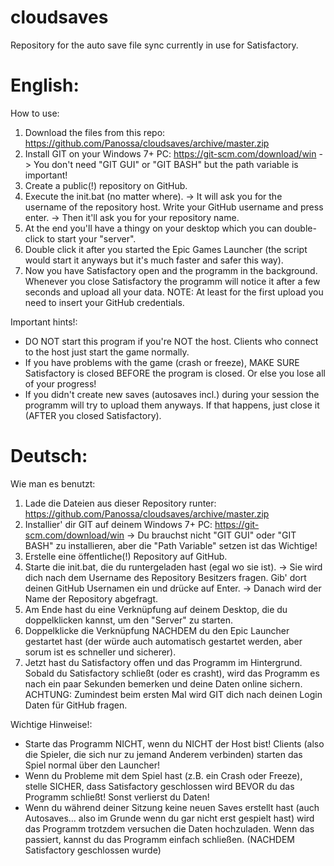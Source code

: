 # cloudsaves
Repository for the auto save file sync currently in use for Satisfactory.

# English:

How to use:
1. Download the files from this repo: https://github.com/Panossa/cloudsaves/archive/master.zip
2. Install GIT on your Windows 7+ PC: https://git-scm.com/download/win
  -> You don't need "GIT GUI" or "GIT BASH" but the path variable is important!
3. Create a public(!) repository on GitHub.
4. Execute the init.bat (no matter where).
  -> It will ask you for the username of the repository host. Write your GitHub username and press enter.
  -> Then it'll ask you for your repository name.
5. At the end you'll have a thingy on your desktop which you can double-click to start your "server".
6. Double click it after you started the Epic Games Launcher (the script would start it anyways but it's much faster and safer this way).
7. Now you have Satisfactory open and the programm in the background. Whenever you close Satisfactory the programm will notice it after a few seconds and upload all your data. NOTE: At least for the first upload you need to insert your GitHub credentials.

Important hints!:
- DO NOT start this program if you're NOT the host. Clients who connect to the host just start the game normally.
- If you have problems with the game (crash or freeze), MAKE SURE Satisfactory is closed BEFORE the program is closed. Or else you lose all of your progress!
- If you didn't create new saves (autosaves incl.) during your session the programm will try to upload them anyways. If that happens, just close it (AFTER you closed Satisfactory).

# Deutsch:

Wie man es benutzt:
1. Lade die Dateien aus dieser Repository runter: https://github.com/Panossa/cloudsaves/archive/master.zip
2. Installier' dir GIT auf deinem Windows 7+ PC: https://git-scm.com/download/win
  -> Du brauchst nicht "GIT GUI" oder "GIT BASH" zu installieren, aber die "Path Variable" setzen ist das Wichtige!
3. Erstelle eine öffentliche(!) Repository auf GitHub.
4. Starte die init.bat, die du runtergeladen hast (egal wo sie ist).
  -> Sie wird dich nach dem Username des Repository Besitzers fragen. Gib' dort deinen GitHub Usernamen ein und drücke auf Enter.
  -> Danach wird der Name der Repository abgefragt.
5. Am Ende hast du eine Verknüpfung auf deinem Desktop, die du doppelklicken kannst, um den "Server" zu starten.
6. Doppelklicke die Verknüpfung NACHDEM du den Epic Launcher gestartet hast (der würde auch automatisch gestartet werden, aber sorum ist es schneller und sicherer).
7. Jetzt hast du Satisfactory offen und das Programm im Hintergrund. Sobald du Satisfactory schließt (oder es crasht), wird das Programm es nach ein paar Sekunden bemerken und deine Daten online sichern. ACHTUNG: Zumindest beim ersten Mal wird GIT dich nach deinen Login Daten für GitHub fragen.

Wichtige Hinweise!:
- Starte das Programm NICHT, wenn du NICHT der Host bist! Clients (also die Spieler, die sich nur zu jemand Anderem verbinden) starten das Spiel normal über den Launcher!
- Wenn du Probleme mit dem Spiel hast (z.B. ein Crash oder Freeze), stelle SICHER, dass Satisfactory geschlossen wird BEVOR du das Programm schließt! Sonst verlierst du Daten!
- Wenn du während deiner Sitzung keine neuen Saves erstellt hast (auch Autosaves... also im Grunde wenn du gar nicht erst gespielt hast) wird das Programm trotzdem versuchen die Daten hochzuladen. Wenn das passiert, kannst du das Programm einfach schließen. (NACHDEM Satisfactory geschlossen wurde)
